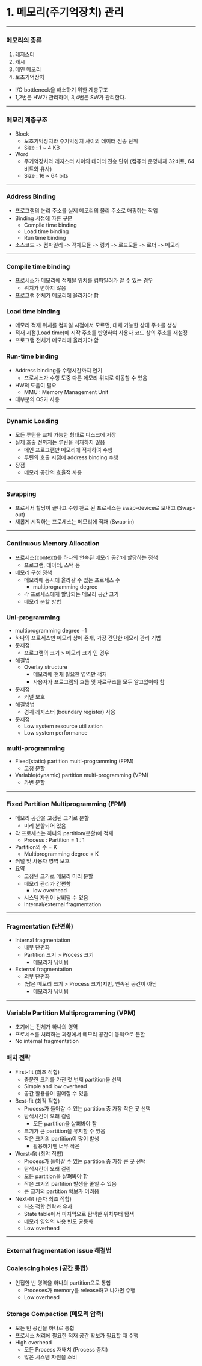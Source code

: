 # 1. 메모리(주기억장치) 관리
***
### 메모리의 종류
1. 레지스터
2. 캐시
3. 메인 메모리
4. 보조기억장치
- I/O bottleneck을 해소하기 위한 계층구조
- 1,2번은 HW가 관리하며, 3,4번은 SW가 관리한다.
***
### 메모리 계층구조
- Block
  - 보조기억장치와 주기억장치 사이의 데이터 전송 단위
  - Size : 1 ~ 4 KB
- Word
  - 주기억장치와 레지스터 사이의 데이터 전송 단위 (컴퓨터 운영체제 32비트, 64비트와 유사)
  - Size : 16 ~ 64 bits
***
### Address Binding
- 프로그램의 논리 주소를 실제 메모리의 물리 주소로 매핑하는 작업
- Binding 시점에 따른 구분
  - Compile time binding
  - Load time binding
  - Run time binding
- 소스코드 -> 컴파일러 -> 객체모듈 -> 링커 -> 로드모듈 -> 로더 -> 메모리
***
### Compile time binding
- 프로세스가 메모리에 적재될 위치를 컴파일러가 알 수 있는 경우
  - 위치가 변하지 않음
- 프로그램 전체가 메모리에 올라가야 함
### Load time binding
- 메모리 적재 위치를 컴파일 시점에서 모르면, 대체 가능한 상대 주소를 생성
- 적재 시점(Load time)에 시작 주소를 반영하여 사용자 코드 상의 주소를 재설정
- 프로그램 전체가 메모리에 올라가야 함
### Run-time binding
- Address binding을 수행시간까지 연기
  - 프로세스가 수행 도중 다른 메모리 위치로 이동할 수 있음
- HW의 도움이 필요
  - MMU : Memory Management Unit
- 대부분의 OS가 사용
***
### Dynamic Loading
- 모든 루틴을 교체 가능한 형태로 디스크에 저장
- 실제 호출 전까지는 루틴을 적재하지 않음
  - 메인 프로그램만 메모리에 적재하여 수행
  - 루틴의 호출 시점에 address binding 수행
- 장점
  - 메모리 공간의 효율적 사용
***
### Swapping
- 프로세서 할당이 끝나고 수행 완료 된 프로세스는 swap-device로 보내고 (Swap-out)
- 새롭게 시작하는 프로세스는 메모리에 적재 (Swap-in)
***
### Continuous Memory Allocation
- 프로세스(context)를 하나의 연속된 메모리 공간에 할당하는 정책
  - 프로그램, 데이터, 스택 등
- 메모리 구성 정책
  - 메모리에 동시에 올라갈 수 있는 프로세스 수
    - multiprogramming degree
  - 각 프로세스에게 할당되는 메모리 공간 크기
  - 메모리 분할 방법
### Uni-programming
- multiprogramming degree =1
- 하나의 프로세스만 메모리 상에 존재, 가장 간단한 메모리 관리 기법
- 문제점
  - 프로그램의 크기 > 메모리 크기 인 경우
- 해결법
  - Overlay structure
    - 메모리에 현재 필요한 영역만 적재
    - 사용자가 프로그램의 흐름 및 자료구조를 모두 알고있어야 함
- 문제점
  - 커널 보호
- 해결방법
  - 경계 레지스터 (boundary register) 사용
- 문제점
  - Low system resource utilization
  - Low system performance
### multi-programming
  - Fixed(static) partition multi-programming (FPM)
    - 고정 분할
  - Variable(dynamic) partition multi-programming (VPM)
    - 가변 분할
***
### Fixed Partition Multiprogramming (FPM)
- 메모리 공간을 고정된 크기로 분할
  - 미리 분할되어 있음
- 각 프로세스는 하나의 partition(분할)에 적재
  - Process : Partition = 1 : 1
- Partition의 수 = K
  - Multiprogramming degree = K
- 커널 및 사용자 영역 보호
- 요약
  - 고정된 크기로 메모리 미리 분할
  - 메모리 관리가 간편함
    - low overhead
  - 시스템 자원이 낭비될 수 있음
  - Internal/external fragmentation
***
### Fragmentation (단편화)
- Internal fragmentation
  - 내부 단편화
  - Partition 크기 > Process 크기
    - 메모리가 낭비됨
- External fragmentation
  - 외부 단편화
  - (남은 메모리 크기 > Process 크기)지만, 연속된 공간이 아님
    - 메모리가 낭비됨
***
### Variable Partition Multiprogramming (VPM)
- 초기에는 전체가 하나의 영역
- 프로세스를 처리하는 과정에서 메모리 공간이 동적으로 분할
- No internal fragmentation
### 배치 전략
- First-fit (최초 적합)
  - 충분한 크기를 가진 첫 번째 partition을 선택
  - Simple and low overhead
  - 공간 활용률이 떨어질 수 있음
- Best-fit (최적 적합)
  - Process가 들어갈 수 있는 partition 중 가장 작은 곳 선택
  - 탐색시간이 오래 걸림
    - 모든 partition을 살펴봐야 함
  - 크기가 큰 partition을 유지할 수 있음
  - 작은 크기의 partition이 많이 발생
    - 활용하기엔 너무 작은
- Worst-fit (최악 적합)
  - Process가 들어갈 수 있는 partition 중 가장 큰 곳 선택
  - 탐색시간이 오래 걸림
  - 모든 partition을 살펴봐야 함
  - 작은 크기의 partition 발생을 줄일 수 있음
  - 큰 크기의 partition 확보가 어려움
- Next-fit (순차 최초 적합)
  - 최초 적합 전략과 유사
  - State table에서 마지막으로 탐색한 위치부터 탐색
  - 메모리 영역의 사용 빈도 균등화
  - Low overhead
***
### External fragmentation issue 해결법
### Coalescing holes (공간 통합)
- 인접한 빈 영역을 하나의 partition으로 통합
  - Proceses가 memory를 release하고 나가면 수행
  - Low overhead
### Storage Compaction (메모리 압축)
- 모든 빈 공간을 하나로 통합
- 프로세스 처리에 필요한 적재 공간 확보가 필요할 때 수행
- High overhead
  - 모든 Process 재배치 (Process 중지)
  - 많은 시스템 자원을 소비